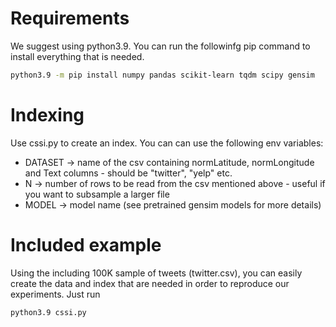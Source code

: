 # Requirements

We suggest using python3.9. You can run the followinfg pip command to install everything that is needed.

```bash
python3.9 -m pip install numpy pandas scikit-learn tqdm scipy gensim
```

# Indexing 

Use cssi.py to create an index.  You can can use the following env variables:
- DATASET -> name of the csv containing normLatitude, normLongitude and Text columns - should be "twitter", "yelp" etc.
- N -> number of rows to be read from the csv mentioned above - useful if you want to subsample a larger file
- MODEL -> model name (see pretrained gensim models for more details)

# Included example

Using the including 100K sample of tweets (twitter.csv), you can easily create the data and index that are needed in order to reproduce our experiments. Just run 

```bash
python3.9 cssi.py
```
